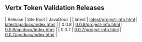 ## Vertx Token Validation Releases

| Release | Site Root | JavaDocs |
| latest | [latest/project-info.html](https://Yaytay.github.io/jwt-validator-vertx/latest/project-info.html) | [latest/apidocs/index.html](https://Yaytay.github.io/jwt-validator-vertx/latest/apidocs/index.html) | 
| 0.0.8 | [0.0.8/project-info.html](https://Yaytay.github.io/jwt-validator-vertx/0.0.8/project-info.html) | [0.0.8/apidocs/index.html](https://Yaytay.github.io/jwt-validator-vertx/0.0.8/apidocs/index.html) | 
| 0.0.7 | [0.0.7/project-info.html](https://Yaytay.github.io/jwt-validator-vertx/0.0.7/project-info.html) | [0.0.7/apidocs/index.html](https://Yaytay.github.io/jwt-validator-vertx/0.0.7/apidocs/index.html) | 
